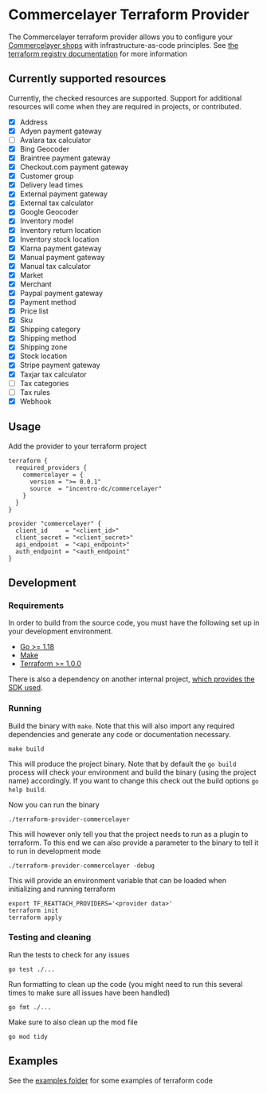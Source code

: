# Commercelayer Terraform Provider

The Commercelayer terraform provider allows you to configure your [Commercelayer shops](https://commercelayer.io/) with
infrastructure-as-code principles. See [the terraform registry documentation](https://registry.terraform.io/providers/incentro-dc/commercelayer/latest/docs) for more information

## Currently supported resources

Currently, the checked resources are supported. Support for additional resources will come when they are required in
projects, or contributed.

- [x] Address
- [X] Adyen payment gateway
- [ ] Avalara tax calculator
- [X] Bing Geocoder
- [X] Braintree payment gateway
- [X] Checkout.com payment gateway
- [x] Customer group
- [X] Delivery lead times
- [x] External payment gateway
- [x] External tax calculator
- [x] Google Geocoder
- [x] Inventory model
- [x] Inventory return location
- [x] Inventory stock location
- [X] Klarna payment gateway
- [X] Manual payment gateway
- [X] Manual tax calculator
- [x] Market
- [x] Merchant
- [X] Paypal payment gateway
- [X] Payment method
- [x] Price list
- [X] Sku
- [x] Shipping category
- [x] Shipping method
- [x] Shipping zone
- [x] Stock location
- [X] Stripe payment gateway
- [X] Taxjar tax calculator
- [ ] Tax categories
- [ ] Tax rules
- [x] Webhook

## Usage

Add the provider to your terraform project

```hcl
terraform {
  required_providers {
    commercelayer = {
      version = ">= 0.0.1"
      source  = "incentro-dc/commercelayer"
    }
  }
}

provider "commercelayer" {
  client_id     = "<client_id>"
  client_secret = "<client_secret>"
  api_endpoint  = "<api_endpoint>"
  auth_endpoint = "<auth_endpoint"
}
```

## Development

### Requirements

In order to build from the source code, you must have the following set up in your development environment.

- [Go >= 1.18](https://golang.org/doc/install)
- [Make](https://www.gnu.org/software/make/)
- [Terraform >= 1.0.0](https://www.terraform.io/downloads.html)

There is also a dependency on another internal
project, [which provides the SDK used](https://github.com/incentro-dc/go-commercelayer-sdk).

### Running

Build the binary with `make`. Note that this will also import any required dependencies and generate any code or
documentation necessary.

    make build

This will produce the project binary. Note that by default the `go build` process will check your environment and build
the binary (using the project name) accordingly. If you want to change this check out the build options `go help build`.

Now you can run the binary

    ./terraform-provider-commercelayer

This will however only tell you that the project needs to run as a plugin to terraform. To this end we can also provide
a parameter to the binary to tell it to run in development mode

    ./terraform-provider-commercelayer -debug

This will provide an environment variable that can be loaded when initializing and running terraform

    export TF_REATTACH_PROVIDERS='<provider data>'
    terraform init
    terraform apply

### Testing and cleaning

Run the tests to check for any issues

```
go test ./...
```

Run formatting to clean up the code (you might need to run this several times to make sure all issues have been handled)

```
go fmt ./...
```

Make sure to also clean up the mod file

```
go mod tidy
```

## Examples

See the [examples folder](./examples) for some examples of terraform code
